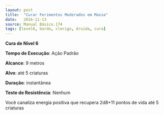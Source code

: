 ```yaml
---
layout: post
title:  "Curar Ferimentos Moderados em Massa"
date:   2016-11-13
source: Manual Básico.174
tags: [level6, bardo, clerigo, druida, cura]
---
```


**Cura de Nível 6**

**Tempo de Execução**: Ação Padrão

**Alcance**: 9 metros

**Alvo**: até 5 criaturas

**Duração**: instantânea

**Teste de Resistência**: Nenhum

Você canaliza energia positiva que recupera 2d8+11 pontos de vida até 5 criaturas